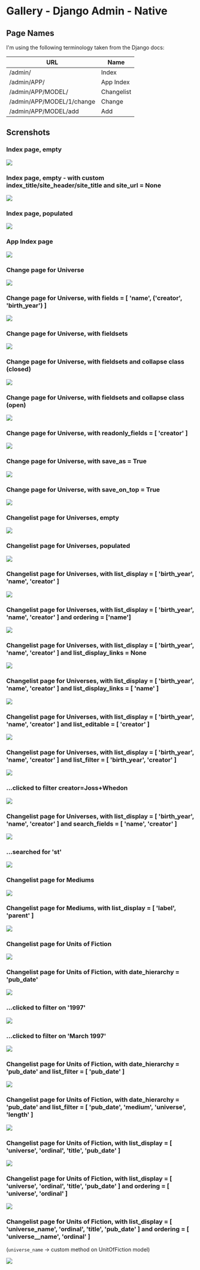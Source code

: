 # Gallery - Django Admin - Native

## Page Names

I'm using the following terminology taken from the Django docs:

URL                       | Name
------------------------- | ----------
/admin/                   | Index
/admin/APP/               | App Index
/admin/APP/MODEL/         | Changelist
/admin/APP/MODEL/1/change | Change
/admin/APP/MODEL/add      | Add

## Screnshots

### Index page, empty

![](gallery/1.png?raw=true)

### Index page, empty - with custom index_title/site_header/site_title and site_url = None

![](gallery/31.png?raw=true)

### Index page, populated

![](gallery/2.png?raw=true)

### App Index page

![](gallery/32.png?raw=true)

### Change page for Universe

![](gallery/5.png?raw=true)

### Change page for Universe, with fields = [ 'name', ('creator', 'birth_year') ]

![](gallery/6.png?raw=true)

### Change page for Universe, with fieldsets

![](gallery/7.png?raw=true)

### Change page for Universe, with fieldsets and collapse class (closed)

![](gallery/8.png?raw=true)

### Change page for Universe, with fieldsets and collapse class (open)

![](gallery/9.png?raw=true)

### Change page for Universe, with readonly_fields = [ 'creator' ]

![](gallery/10.png?raw=true)

### Change page for Universe, with save_as = True

![](gallery/11.png?raw=true)

### Change page for Universe, with save_on_top = True

![](gallery/12.png?raw=true)

### Changelist page for Universes, empty

![](gallery/3.png?raw=true)

### Changelist page for Universes, populated

![](gallery/4.png?raw=true)

### Changelist page for Universes, with list_display = [ 'birth_year', 'name', 'creator' ]

![](gallery/13.png?raw=true)

### Changelist page for Universes, with list_display = [ 'birth_year', 'name', 'creator' ] and ordering = ['name']

![](gallery/21.png?raw=true)

### Changelist page for Universes, with list_display = [ 'birth_year', 'name', 'creator' ] and list_display_links = None

![](gallery/14.png?raw=true)

### Changelist page for Universes, with list_display = [ 'birth_year', 'name', 'creator' ] and list_display_links = [ 'name' ]

![](gallery/15.png?raw=true)

### Changelist page for Universes, with list_display = [ 'birth_year', 'name', 'creator' ] and list_editable = [ 'creator' ]

![](gallery/16.png?raw=true)

### Changelist page for Universes, with list_display = [ 'birth_year', 'name', 'creator' ] and list_filter = [ 'birth_year', 'creator' ]

![](gallery/17.png?raw=true)

### ...clicked to filter creator=Joss+Whedon

![](gallery/17a.png?raw=true)

### Changelist page for Universes, with list_display = [ 'birth_year', 'name', 'creator' ] and search_fields = [ 'name', 'creator' ]

![](gallery/18.png?raw=true)

### ...searched for 'st'

![](gallery/18a.png?raw=true)

### Changelist page for Mediums

![](gallery/19.png?raw=true)

### Changelist page for Mediums, with list_display = [ 'label', 'parent' ]

![](gallery/20.png?raw=true)

### Changelist page for Units of Fiction

![](gallery/22.png?raw=true)

### Changelist page for Units of Fiction, with date_hierarchy = 'pub_date'

![](gallery/23.png?raw=true)

### ...clicked to filter on '1997'

![](gallery/24.png?raw=true)

### ...clicked to filter on 'March 1997'

![](gallery/25.png?raw=true)

### Changelist page for Units of Fiction, with date_hierarchy = 'pub_date' and list_filter = [ 'pub_date' ]

![](gallery/26.png?raw=true)

### Changelist page for Units of Fiction, with date_hierarchy = 'pub_date' and list_filter = [ 'pub_date', 'medium', 'universe', 'length' ]

![](gallery/27.png?raw=true)

### Changelist page for Units of Fiction, with list_display = [ 'universe', 'ordinal', 'title', 'pub_date' ]

![](gallery/28.png?raw=true)

### Changelist page for Units of Fiction, with list_display = [ 'universe', 'ordinal', 'title', 'pub_date' ] and ordering = [ 'universe', 'ordinal' ]

![](gallery/29.png?raw=true)

### Changelist page for Units of Fiction, with list_display = [ 'universe_name', 'ordinal', 'title', 'pub_date' ] and ordering = [ 'universe__name', 'ordinal' ]

(`universe_name` -> custom method on UnitOfFiction model)

![](gallery/30.png?raw=true)
